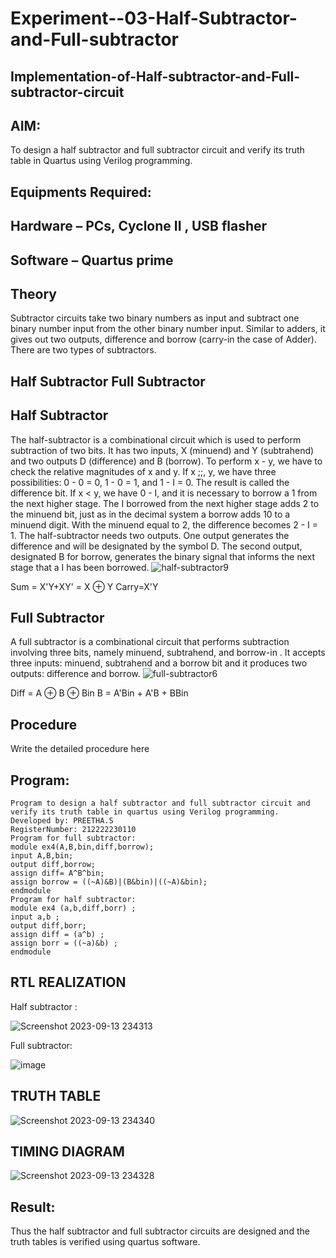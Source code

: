# Experiment--03-Half-Subtractor-and-Full-subtractor
## Implementation-of-Half-subtractor-and-Full-subtractor-circuit
## AIM:
To design a half subtractor and full subtractor circuit and verify its truth table in Quartus using Verilog programming.

## Equipments Required:
## Hardware – PCs, Cyclone II , USB flasher
## Software – Quartus prime
## Theory
Subtractor circuits take two binary numbers as input and subtract one binary number input from the other binary number input. Similar to adders, it gives out two outputs, difference and borrow (carry-in the case of Adder). There are two types of subtractors.

## Half Subtractor Full Subtractor
## Half Subtractor
The half-subtractor is a combinational circuit which is used to perform subtraction of two bits. It has two inputs, X (minuend) and Y (subtrahend) and two outputs D (difference) and B (borrow). To perform x - y, we have to check the relative magnitudes of x and y. If x ;;, y, we have three possibilities: 0 - 0 = 0, 1 - 0 = 1, and 1 - I = 0. The result is called the difference bit. If x < y, we have 0 - I, and it is necessary to borrow a 1 from the next higher stage. The I borrowed from the next higher stage adds 2 to the minuend bit, just as in the decimal system a borrow adds 10 to a minuend digit. With the minuend equal to 2, the difference becomes 2 - I = 1. The half-subtractor needs two outputs. One output generates the difference and will be designated by the symbol D. The second output, designated B for borrow, generates the binary signal that informs the next stage that a I has been borrowed.
![half-subtractor9](https://user-images.githubusercontent.com/36288975/166112538-58c3bc7c-ee5d-4e6a-ac8d-8e8328efe27a.png)


Sum = X'Y+XY' = X ⊕ Y
Carry=X'Y

## Full Subtractor
A full subtractor is a combinational circuit that performs subtraction involving three bits, namely minuend, subtrahend, and borrow-in . It accepts three inputs: minuend, subtrahend and a borrow bit and it produces two outputs: difference and borrow. 
![full-subtractor6](https://user-images.githubusercontent.com/36288975/166112541-24c68359-3de8-4674-ae22-8272ffc385ed.png)


Diff = A ⊕ B ⊕ Bin B = A'Bin + A'B + BBin

## Procedure



Write the detailed procedure here 


## Program:
```
Program to design a half subtractor and full subtractor circuit and verify its truth table in quartus using Verilog programming.
Developed by: PREETHA.S
RegisterNumber: 212222230110
Program for full subtractor:
module ex4(A,B,bin,diff,borrow);
input A,B,bin;
output diff,borrow;
assign diff= A^B^bin;
assign borrow = ((~A)&B)|(B&bin)|((~A)&bin);
endmodule
Program for half subtractor:
module ex4 (a,b,diff,borr) ;
input a,b ;
output diff,borr;
assign diff = (a^b) ;
assign borr = ((~a)&b) ;
endmodule
```

## RTL REALIZATION

Half subtractor :

![Screenshot 2023-09-13 234313](https://github.com/Preetha-Senthamilan/Experiment--03-Half-Subtractor-and-Full-subtractor/assets/119390282/da27b0dc-82cd-41ca-8e41-6fe378f0cf65)


Full subtractor:

![image](https://github.com/Preetha-Senthamilan/Experiment--03-Half-Subtractor-and-Full-subtractor/assets/119390282/f00b118f-b66e-433e-901d-1d2b1e56f2f7)


##  TRUTH TABLE
![Screenshot 2023-09-13 234340](https://github.com/Preetha-Senthamilan/Experiment--03-Half-Subtractor-and-Full-subtractor/assets/119390282/08cb87ac-83b4-4198-baf5-29596c810536)


## TIMING DIAGRAM
![Screenshot 2023-09-13 234328](https://github.com/Preetha-Senthamilan/Experiment--03-Half-Subtractor-and-Full-subtractor/assets/119390282/940cb72a-6e90-45d9-a2b3-e30babebe645)

## Result:
Thus the half subtractor and full subtractor circuits are designed and the truth tables is verified using quartus software.
